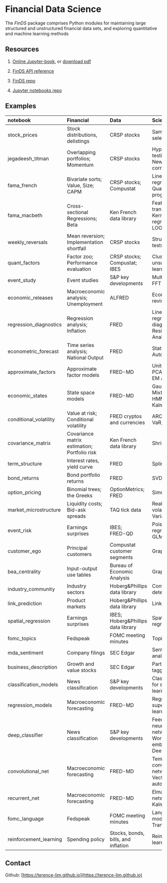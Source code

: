 # Financial Data Science


The _FinDS_ package comprises Python modules for maintaining large
structured and unstructured financial data sets, and exploring
quantitative and machine learning methods


## Resources

1. [Online Jupyter-book](https://terence-lim.github.io/data-science-notebooks/), or [download pdf](https://terence-lim.github.io/notes/data-science-notebooks.pdf)

2. [FinDS API reference](https://terence-lim.github.io/financial-data-science/)

3. [FinDS repo](https://github.com/terence-lim/financial-data-science)

4. [Jupyter notebooks repo](https://github.com/terence-lim/data-science-notebooks)


## Examples


| notebook | Financial | Data | Science |
|:--|:--|:--|:--|
| stock_prices | Stock distributions, delistings | CRSP stocks | Sample selection |
| jegadeesh_titman | Overlapping portfolios; <br> Momentum | CRSP stocks | Hypothesis testing; <br> Newey-West correction |
| fama_french | Bivariate sorts;  <br> Value, Size;  <br> CAPM | CRSP stocks;  <br> Compustat |  Linear regression; <br> Quadratic programming |
| fama_macbeth | Cross-sectional Regressions; <br> Beta | Ken French data library | Feature transformations; <br> Kernel regression, LOOCV |
| weekly_reversals | Mean reversion; <br> Implementation shortfall | CRSP stocks | Structural break tests |
| quant_factors | Factor zoo; <br> Performance evaluation | CRSP stocks; <br> Compustat; IBES | Clustering for unsupervised learning |
| event_study | Event studies | S&P key developments | Multiple testing; <br> FFT |
| economic_releases |  Macroeconomic analysis; <br> Unemployment | ALFRED | Economic data revisions |
| regression_diagnostics | Regression analysis; <br> Inflation | FRED | Linear regression diagnostics; <br> Residual Analysis |
| econometric_forecast | Time series analysis; <br> National Output | FRED | Stationarity, Autocorrelation |
| approximate_factors | Approximate factor models | FRED-MD | Unit Root; <br> PCA; <br> EM Algorithm |
| economic_states | State space models | FRED-MD | Gaussian Mixture; <br> HMM; <br> Kalman Filter |
| conditional_volatility | Value at risk; <br> Conditional volatility | FRED cryptos and currencies | ARCH, GARCH; <br> VaR, TVaR |
| covariance_matrix | Covariance matrix estimation; <br> Portfolio risk | Ken French data library | Shrinkage |
| term_structure | Interest rates, yield curve | FRED | Splines, PCA |
| bond_returns | Bond portfolio returns | FRED | SVD |
| option_pricing | Binomial trees; <br> the Greeks | OptionMetrics; <br> FRED | Simulations |
| market_microstructure | Liquidity costs; <br> Bid-ask spreads | TAQ tick data | Realized volatility; Variance ratio |
| event_risk | Earnings surprises | IBES; <br>  FRED-QD | Poisson regression; <br> GLM's |
| customer_ego | Principal customers | Compustat customer segments | Graph Networks |
| bea_centrality | Input-output use tables | Bureau of Economic Analysis | Graph centrality |
| industry_community | Industry sectors | Hoberg&Phillips data library | Community detection |
| link_prediction | Product markets | Hoberg&Phillips data library | Links prediction |
| spatial_regression | Earnings surprises | IBES; <br> Hoberg&Phillips data library | Spatial regression |
| fomc_topics | Fedspeak | FOMC meeting minutes | Topic modelling |
| mda_sentiment | Company filings | SEC Edgar | Sentiment analysis |
| business_description | Growth and value stocks | SEC Edgar | Part-of-speech tagging |
| classification_models | News classification | S&P key developments | Classification for supervised learning |
| regression_models | Macroeconomic forecasting | FRED-MD | Regression for supervised learning |
| deep_classifier | News classification | S&P key developments | Feedforward neural networks; <br> Word embeddings; <br> Deep averaging |
| convolutional_net | Macroeconomic forecasting | FRED-MD | Temporal convolutional networks; <br> Vector autoregression |
| recurrent_net | Macroeconomic forecasting | FRED-MD | Elman recurrent networks; <br> Kalman filter |
| fomc_language | Fedspeak | FOMC meeting minutes | Language modelling; <br> Transformers |
| reinforcement_learning | Spending policy | Stocks, bonds, bills, and inflation | Reinforcement learning |

## Contact

Github: [https://terence-lim.github.io](https://terence-lim.github.io)


